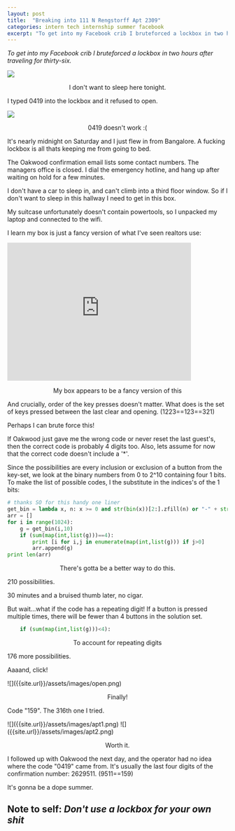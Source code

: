 ```yaml
---
layout: post
title:  "Breaking into 111 N Rengstorff Apt 2309"
categories: intern tech internship summer facebook
excerpt: "To get into my Facebook crib I bruteforced a lockbox in two hours after traveling for thirty-six."
---
```


_To get into my Facebook crib I bruteforced a lockbox in two hours after traveling for thirty-six._

![]({{site.url}}/assets/images/hall.png)
<p style="text-align: center">I don't want to sleep here tonight.</p>

I typed 0419 into the lockbox and it refused to open.

![]({{site.url}}/assets/images/locked.png)
<p style="text-align: center">0419 doesn't work :(</p>

It's nearly midnight on Saturday and I just flew in from Bangalore. A fucking lockbox is all thats keeping me from going to bed.

The Oakwood confirmation email lists some contact numbers. The managers office is closed. I dial the emergency hotline, and hang up after waiting on hold for a few minutes. 

I don't have a car to sleep in, and can't climb into a third floor window. So if I don't want to sleep in this hallway I need to get in this box.

My suitcase unfortunately doesn't contain powertools, so I unpacked my laptop and connected to the wifi.

I learn my box is just a fancy version of what I've seen realtors use:

<iframe width="420" height="315" src="https://www.youtube.com/embed/3acANxWfAVE" frameborder="0" allowfullscreen></iframe>
<p style="text-align: center">My box appears to be a fancy version of this</p>

And crucially, order of the key presses doesn't matter. What does is the set of keys pressed between the last clear and opening. (1223==123==321)

Perhaps I can brute force this!

If Oakwood just gave me the wrong code or never reset the last guest's, then the correct code is probably 4 digits too. Also, lets assume for now that the correct code doesn't include a '*'.

Since the possibilities are every inclusion or exclusion of a button from the key-set, we  look at the binary numbers from 0 to 2^10 containing four 1 bits. To make the list of possible codes, I the substitute in the indices's of the 1 bits:

```python
# thanks SO for this handy one liner
get_bin = lambda x, n: x >= 0 and str(bin(x))[2:].zfill(n) or "-" + str(bin(x))[3:].zfill(n)
arr = []
for i in range(1024):
    g = get_bin(i,10)
    if (sum(map(int,list(g)))==4):
        print [i for i,j in enumerate(map(int,list(g))) if j>0]
        arr.append(g)
print len(arr)

```
<p style="text-align: center">There's gotta be a better way to do this.</p>

210 possibilities.

30 minutes and a bruised thumb later, no cigar. 

But wait...what if the code has a repeating digit! If a button is pressed multiple times, there will be fewer than 4 buttons in the solution set.

```python
    if (sum(map(int,list(g)))<4):
```
<p style="text-align: center">To account for repeating digits</p>

176 more possibilities.

Aaaand, click!

<pic of open>
![]({{site.url}}/assets/images/open.png)
<p style="text-align: center">Finally!</p>

Code "159". The 316th one I tried. 

<pic of place>
![]({{site.url}}/assets/images/apt1.png)
![]({{site.url}}/assets/images/apt2.png)
<p style="text-align: center">Worth it.</p>

I followed up with Oakwood the next day, and the operator had no idea where the code "0419" came from. It's usually the last four digits of the confirmation number: 2629511. (9511==159)

It's gonna be a dope summer.

## Note to self: _Don't use a lockbox for your own shit_